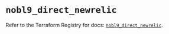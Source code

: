 # `nobl9_direct_newrelic`

Refer to the Terraform Registry for docs: [`nobl9_direct_newrelic`](https://registry.terraform.io/providers/nobl9/nobl9/0.22.0/docs/resources/direct_newrelic).
